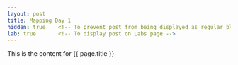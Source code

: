 ```yaml
---
layout: post
title: Mapping Day 1
hidden: true    <!-- To prevent post from being displayed as regular blog post -->
lab: true       <!-- To display post on Labs page -->
---
```

This is the content for {{ page.title }}
